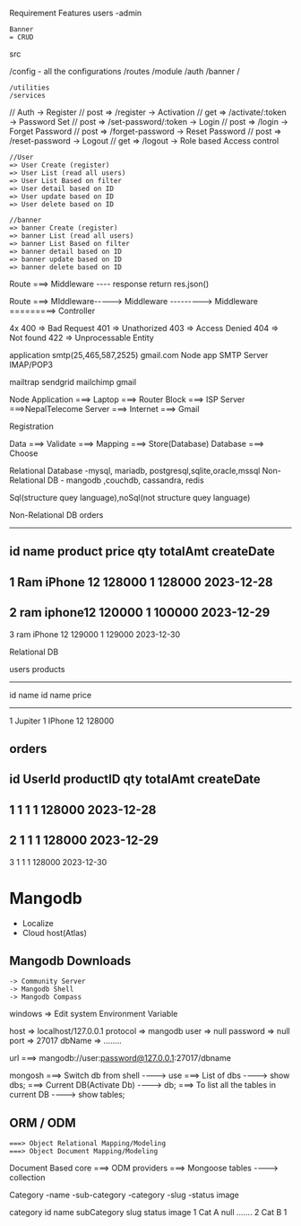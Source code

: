 Requirement
Features
users
-admin

    Banner
    = CRUD

src

/config - all the configurations
/routes
/module
/auth
/banner
/

    /utilities
    /services

// Auth
-> Register // post => /register
-> Activation // get => /activate/:token
-> Password Set // post => /set-password/:token
-> Login // post => /login
-> Forget Password // post => /forget-password
-> Reset Password // post => /reset-password
-> Logout // get => /logout
-> Role based Access control

    //User
    => User Create (register)
    => User List (read all users)
    => User List Based on filter
    => User detail based on ID
    => User update based on ID
    => User delete based on ID

    //banner
    => banner Create (register)
    => banner List (read all users)
    => banner List Based on filter
    => banner detail based on ID
    => banner update based on ID
    => banner delete based on ID

Route ===> Middleware
---- response return
res.json()

Route ===> MIddleware-----> Middleware ---------> Middleware =========> Controller

4x
400 => Bad Request
401 => Unathorized
403 => Access Denied
404 => Not found
422 => Unprocessable Entity

application smtp(25,465,587,2525) gmail.com
Node app SMTP Server IMAP/POP3

mailtrap
sendgrid
mailchimp
gmail

Node Application ===> Laptop ===> Router Block ===> ISP Server ===>NepalTelecome Server ===> Internet ===> Gmail

Registration

Data ===> Validate ===> Mapping ===> Store(Database)
Database ===> Choose

Relational Database
-mysql, mariadb, postgresql,sqlite,oracle,mssql
Non-Relational DB - mangodb ,couchdb, cassandra, redis

Sql(structure quey language),noSql(not structure quey language)

Non-Relational DB
orders

---

## id name product price qty totalAmt createDate

## 1 Ram iPhone 12 128000 1 128000 2023-12-28

## 2 ram iphone12 120000 1 100000 2023-12-29

3 ram iPhone 12 129000 1 129000 2023-12-30

Relational DB

users products

---

id name id name price

---

1 Jupiter 1 IPhone 12 128000

## orders

## id UserId productID qty totalAmt createDate

## 1 1 1 1 128000 2023-12-28

## 2 1 1 1 128000 2023-12-29

3 1 1 1 128000 2023-12-30

# Mangodb

- Localize
- Cloud host(Atlas)

## Mangodb Downloads

    -> Community Server
    -> Mangodb Shell
    -> Mangodb Compass

windows => Edit system Environment Variable

host => localhost/127.0.0.1
protocol => mangodb
user => null
password => null
port => 27017
dbName => ........

url ===> mangodb://user:password@127.0.0.1:27017/dbname

mongosh
===> Switch db from shell
----> use <dbname>
===> List of dbs
----> show dbs;
===> Current DB(Activate Db)
----> db;
===> To list all the tables in current DB
----> show tables;

## ORM / ODM

    ===> Object Relational Mapping/Modeling
    ===> Object Document Mapping/Modeling

Document Based
core ===> ODM providers ===> Mongoose
tables ----> collection

Category
-name
-sub-category
-category
-slug
-status
image

category
id name subCategory slug status image
1 Cat A null .......
2 Cat B 1
